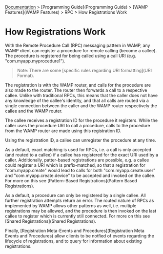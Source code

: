 [Documentation](.) > [Programming Guide](Programming Guide) > [WAMP Features](WAMP Features) > RPC > How Registrations Work

# How Registrations Work

With the Remote Procedure Call (RPC) messaging pattern in WAMP, any WAMP client can register a procedure for remote calling (become a callee). The procedure is registered for being called using a call URI (e.g. "com.myapp.myprocedure1").

> Note: There are some [specific rules regarding URI formatting](URI Format).

The registration is with the WAMP router, and calls for the procedure are also made to the router. The router then forwards a call to a respective callee. Unlike with traditional RPCs, this means that the caller does not have any knowledge of the callee's identity, and that all calls are routed via a single connection between the caller and the WAMP router respectively the callee and the WAMP router. 

The callee receives a registration ID for the procedure it registers. While the caller uses the procedure URI to call a procedure, calls to the procedure from the WAMP router are made using this registration ID.

Using the registration ID, a callee can unregister the procedure at any time. 

As a default, exact matching is used for RPCs, i.e. a call is only accepted (and routed to a callee) if a callee has registered for the exact URI used by a caller. Additionally, patter-based registrations are possible, e.g. a callee could register a URI which is prefix-matched, so that a registration for "com.myapp.create" would lead to calls for both "com.myapp.create.user" and  "com.myapp.create.device" to be accepted and invoked on the callee. For more on this see [Pattern-Based Registrations](Pattern Based Registrations).

As a default, a procedure can only be registered by a single callee. All further registration attempts return an error. The routed nature of RPCs as implemented by WAMP allows other patterns as well, i.e. multiple registrations may be allowed, and the procedure is then invoked  on the last callee to register which is currently still connected. For more on this see [Shared Registrations](Shared Registrations).

Finally, [Registration Meta-Events and Procedures](Registration Meta Events and Procedures) allow clients to be notfied of events regarding the lifecycle of registrations, and to query for information about existing registrations.